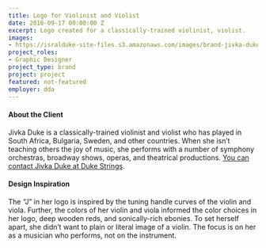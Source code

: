 ```yaml
---
title: Logo for Violinist and Violist
date: 2016-09-17 00:00:00 Z
excerpt: Logo created for a classically-trained violinist, violist.
images:
- https://isralduke-site-files.s3.amazonaws.com/images/brand-jivka-duke-violinist-musician-designed-isral-duke.jpg
project_roles:
- Graphic Designer
project_type: brand
project: project
featured: not-featured
employer: dda
---
```


#### About the Client

Jivka Duke is a classically-trained violinist and violist who has played in South Africa, Bulgaria, Sweden, and other countries. When she isn’t teaching others the joy of music, she performs with a number of symphony orchestras, broadway shows, operas, and theatrical productions. <a href="https://dukestrings.com" title="Duke Strings" target="_blank">You can contact Jivka Duke at Duke Strings</a>. 

#### Design Inspiration

The “J” in her logo is inspired by the tuning handle curves of the violin and viola. Further, the colors of her violin and viola informed the color choices in her logo, deep wooden reds, and sonically-rich ebonies. To set herself apart, she didn’t want to plain or literal image of a violin. The focus is on her as a musician who performs, not on the instrument.
